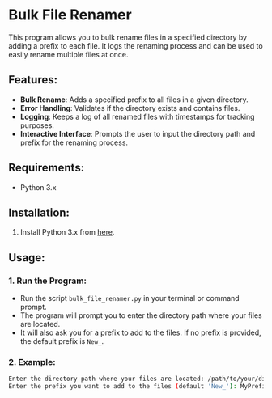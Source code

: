 # Bulk File Renamer

This program allows you to bulk rename files in a specified directory by adding a prefix to each file. It logs the renaming process and can be used to easily rename multiple files at once.

## Features:
- **Bulk Rename**: Adds a specified prefix to all files in a given directory.
- **Error Handling**: Validates if the directory exists and contains files.
- **Logging**: Keeps a log of all renamed files with timestamps for tracking purposes.
- **Interactive Interface**: Prompts the user to input the directory path and prefix for the renaming process.

## Requirements:
- Python 3.x

## Installation:

1. Install Python 3.x from [here](https://www.python.org/downloads/).

## Usage:

### 1. Run the Program:
   - Run the script `bulk_file_renamer.py` in your terminal or command prompt.
   - The program will prompt you to enter the directory path where your files are located.
   - It will also ask you for a prefix to add to the files. If no prefix is provided, the default prefix is `New_`.

### 2. Example:
```bash
Enter the directory path where your files are located: /path/to/your/directory
Enter the prefix you want to add to the files (default 'New_'): MyPrefix_

